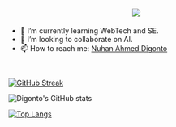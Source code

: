 
<h1 align="center">
  <a href="https://git.io/typing-svg">
    <img src="https://readme-typing-svg.herokuapp.com/?lines=I'm+Nuhan+Ahmed+Digonto;&center=true&size=30">
  </a>
</h1>



- 🌱 I’m currently learning WebTech and SE.
- 👯 I’m looking to collaborate on AI.
- 📫 How to reach me: <a href="https://www.facebook.com/dig.ontoh1516/"> Nuhan Ahmed Digonto </a>

<br>


[![GitHub Streak](https://streak-stats.demolab.com/?user=nuhan20)](https://git.io/streak-stats)

![Digonto's GitHub stats](https://github-readme-stats.vercel.app/api?username=nuhan20&show_icons=true&theme=trasparent)

[![Top Langs](https://github-readme-stats.vercel.app/api/top-langs/?username=nuhan20&theme=traspanet&layout=compact&text_color=000000&card_width=445&title_color=0000000)](https://github.com/anuraghazra/github-readme-stats)


